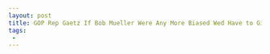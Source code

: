 ```yaml
---
layout: post
title: GOP Rep Gaetz If Bob Mueller Were Any More Biased Wed Have to Give Him Credentials for the Mainstream Media
tags:
 -
---
```


